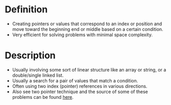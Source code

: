 # Definition

- Creating pointers or values that correspond to an index or position and move toward the beginning end or middle based on a certain condition.
- Very efficient for solving problems with minimal space complexity.

# Description

- Usually involving some sort of linear structure like an array or string, or a double/single linked list.
- Usually a search for a pair of values that match a condition.
- Often using two index (pointer) references in various directions.
- Also see two pointer technique and the source of some of these problems can be found [here](https://www.udemy.com/course/js-algorithms-and-data-structures-masterclass/learn/lecture/11183942#overview).
